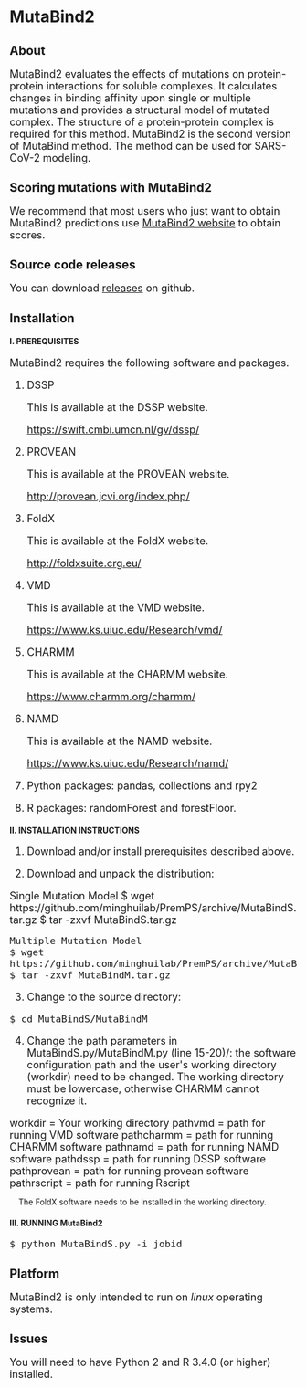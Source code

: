 # MutaBind2
## About
<font size=4> 
  
MutaBind2 evaluates the effects of mutations on protein-protein interactions for soluble complexes. It calculates changes in binding affinity upon single or multiple mutations and provides a structural model of mutated complex. The structure of a protein-protein complex is required for this method. MutaBind2 is the second version of MutaBind method. The method can be used for SARS-CoV-2 modeling.
  
</font>

## Scoring mutations with MutaBind2
<font size=4> 

We recommend that most users who just want to obtain MutaBind2 predictions use [MutaBind2 website](https://lilab.jysw.suda.edu.cn/research/mutabind2/) to obtain scores.

</font>

## Source code releases
<font size=4> 
  
You can download [releases](https://github.com/minghuilab/MutaBind2/releases) on github.

</font>

## Installation

#### I. PREREQUISITES

<font size=4>
 
MutaBind2 requires the following software and packages.

1. DSSP

   This is available at the DSSP website.

   https://swift.cmbi.umcn.nl/gv/dssp/

2. PROVEAN

   This is available at the PROVEAN website.

   http://provean.jcvi.org/index.php/

3. FoldX

   This is available at the FoldX website.

   http://foldxsuite.crg.eu/

4. VMD

   This is available at the VMD website.

   https://www.ks.uiuc.edu/Research/vmd/

5. CHARMM

   This is available at the CHARMM website.

    https://www.charmm.org/charmm/

6. NAMD

   This is available at the NAMD website.

   https://www.ks.uiuc.edu/Research/namd/

7. Python packages: pandas, collections and rpy2

8. R packages: randomForest and forestFloor.

</font>

#### II. INSTALLATION INSTRUCTIONS

<font size=4>

1. Download and/or install prerequisites described above.

2. Download and unpack the distribution:

</font>

<font size=4>
	Single Mutation Model
	$ wget https://github.com/minghuilab/PremPS/archive/MutaBindS.tar.gz
	$ tar -zxvf MutaBindS.tar.gz

	Multiple Mutation Model
	$ wget https://github.com/minghuilab/PremPS/archive/MutaBindM.tar.gz
	$ tar -zxvf MutaBindM.tar.gz

</font> 

<font size=4>

3. Change to the source directory:

</font>

<font size=4>

	$ cd MutaBindS/MutaBindM

</font> 

<font size=4>

4. Change the path parameters in MutaBindS.py/MutaBindM.py (line 15-20)/: the software configuration path and the user's working directory (workdir) need to be changed. The working directory must be lowercase, otherwise CHARMM cannot recognize it.

<font size=4>
	workdir = Your working directory
	pathvmd = path for running VMD software  
	pathcharmm = path for running CHARMM software
  	pathnamd = path for running NAMD software
	pathdssp = path for running DSSP software 
 	pathprovean = path for running provean software
	pathrscript = path for running Rscript
	 
</font> 


</font>

&nbsp; &nbsp; The FoldX software needs to be installed in the working directory.

#### III. RUNNING MutaBind2

<font size=4>

	$ python MutaBindS.py -i jobid

</font> 

## Platform

<font size=4>

MutaBind2 is only intended to run on *linux* operating systems.

</font>

## Issues

<font size=4>

You will need to have Python 2 and R 3.4.0 (or higher) installed.

</font>

